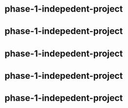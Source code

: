 # phase-1-indepedent-project
# phase-1-indepedent-project
# phase-1-indepedent-project
# phase-1-indepedent-project
# phase-1-indepedent-project
